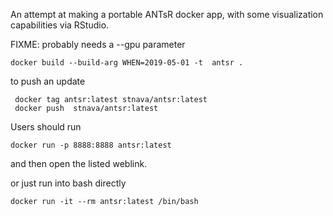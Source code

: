 An attempt at making a portable ANTsR docker app, with some
visualization capabilities via RStudio.

FIXME: probably needs a --gpu parameter

```
docker build --build-arg WHEN=2019-05-01 -t  antsr .
```

to push an update

```
 docker tag antsr:latest stnava/antsr:latest
 docker push  stnava/antsr:latest
```


Users should run


```
docker run -p 8888:8888 antsr:latest
```

and then open the listed weblink.

or just run into bash directly

```
docker run -it --rm antsr:latest /bin/bash
```

